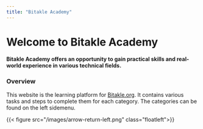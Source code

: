 ```yaml
---
title: "Bitakle Academy"
---
```


# Welcome to Bitakle Academy

#### Bitakle Academy offers an opportunity to gain practical skills and real-world experience in various technical fields.

### Overview

This website is the learning platform for [Bitakle.org](https://bitakle.org). It contains various tasks and steps to complete them for each category. The categories can be found on the left sidemenu.

{{< figure src="/images/arrow-return-left.png" class="floatleft">}}

